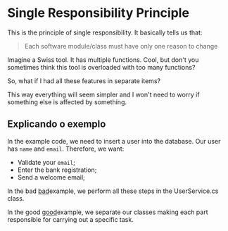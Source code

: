 # Single Responsibility Principle

This is the principle of single responsibility. It basically tells us that:

> Each software module/class must have only one reason to change

Imagine a Swiss tool. It has multiple functions. Cool, but don't you sometimes think this tool is overloaded with too many functions?

So, what if I had all these features in separate items?

This way everything will seem simpler and I won't need to worry if something else is affected by something.

## Explicando o exemplo

In the example code, we need to insert a user into the database. Our user has `name` and `email`. Therefore, we want:
 * Validate your `email`;
 * Enter the bank registration;
 * Send a welcome email;

In the bad [bad](https://github.com/ehsandarvishi2003/SOLID-Principles-In-CSharp-2024/tree/master/SRP.Single%20Risponsibility%20Prenciple/Bad)example, we perform all these steps in the UserService.cs class.

In the good [good](https://github.com/ehsandarvishi2003/SOLID-Principles-In-CSharp-2024/tree/master/SRP.Single%20Risponsibility%20Prenciple/Good)example, we separate our classes making each part responsible for carrying out a specific task.